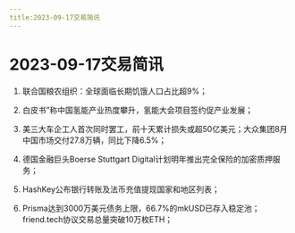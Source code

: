 ```yaml
---
title:2023-09-17交易简讯
---
```

# 2023-09-17交易简讯
1. 联合国粮农组织：全球面临长期饥饿人口占比超9%；

2. 白皮书”称中国氢能产业热度攀升，氢能大会项目签约促产业发展；

3. 美三大车企工人首次同时罢工，前十天累计损失或超50亿美元；大众集团8月中国市场交付27.8万辆，同比下降6.5%；

4. 德国金融巨头Boerse Stuttgart Digital计划明年推出完全保险的加密质押服务；

5. HashKey公布银行转账及法币充值提现国家和地区列表；

6. Prisma达到3000万美元债务上限，66.7%的mkUSD已存入稳定池；friend.tech协议交易总量突破10万枚ETH；

​
